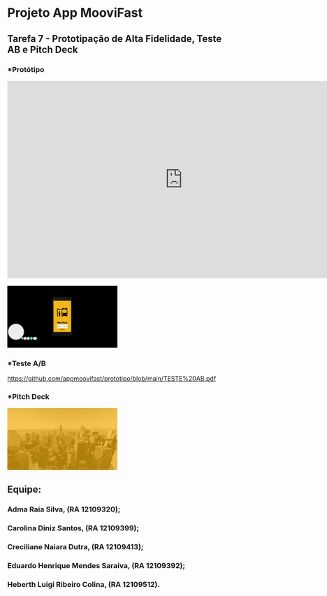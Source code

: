 #  Projeto App MooviFast

## Tarefa 7 - Prototipação de Alta Fidelidade, Teste AB e Pitch Deck
### *Protótipo

<iframe style="border: 1px solid rgba(0, 0, 0, 0.1);" width="800" height="450" src="https://www.figma.com/embed?embed_host=share&url=https%3A%2F%2Fwww.figma.com%2Fproto%2FHgxDZ4kpPaj4ayG1WnP7QV%2FPrototipo_MooviFast%3Fnode-id%3D1%253A2%26scaling%3Dscale-down%26page-id%3D0%253A1%26starting-point-node-id%3D1%253A2" allowfullscreen></iframe>

[<img src="https://github.com/appmoovifast/prototipo/blob/main/prototipo.gif" width="50%">](https://www.figma.com/proto/HgxDZ4kpPaj4ayG1WnP7QV/Prototipo_MooviFast?node-id=1%3A2&scaling=scale-down&page-id=0%3A1&starting-point-node-id=1%3A2)

###

### *Teste A/B

https://github.com/appmoovifast/prototipo/blob/main/TESTE%20AB.pdf



### *Pitch Deck
[<img src="https://github.com/appmoovifast/prototipo/blob/main/gif_video.gif" width="50%">](https://www.youtube.com/watch?v=fzjwsCfTxo8)

## Equipe:
### Adma Raia Silva, (RA 12109320); 
### Carolina Diniz Santos, (RA 12109399); 
### Creciliane Naiara Dutra, (RA 12109413); 
### Eduardo Henrique Mendes Saraiva, (RA 12109392); 
### Heberth Luigi Ribeiro Colina, (RA 12109512).
